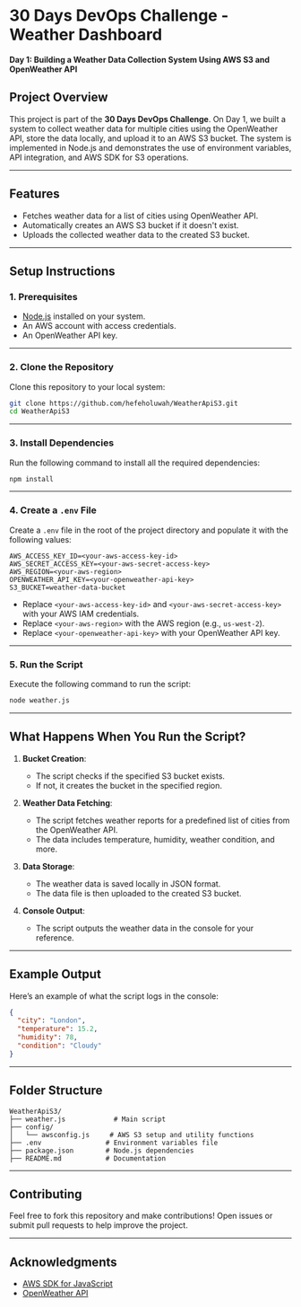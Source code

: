 # 30 Days DevOps Challenge - Weather Dashboard

**Day 1: Building a Weather Data Collection System Using AWS S3 and OpenWeather API**

## Project Overview  
This project is part of the **30 Days DevOps Challenge**. On Day 1, we built a system to collect weather data for multiple cities using the OpenWeather API, store the data locally, and upload it to an AWS S3 bucket. The system is implemented in Node.js and demonstrates the use of environment variables, API integration, and AWS SDK for S3 operations.

---

## Features  
- Fetches weather data for a list of cities using OpenWeather API.  
- Automatically creates an AWS S3 bucket if it doesn't exist.  
- Uploads the collected weather data to the created S3 bucket.  

---

## Setup Instructions  

### 1. Prerequisites  
- [Node.js](https://nodejs.org/) installed on your system.  
- An AWS account with access credentials.  
- An OpenWeather API key.  

---

### 2. Clone the Repository  
Clone this repository to your local system:  
```bash
git clone https://github.com/hefeholuwah/WeatherApiS3.git
cd WeatherApiS3
```
---

### 3. Install Dependencies  
Run the following command to install all the required dependencies:  
```bash
npm install
```

---

### 4. Create a `.env` File  
Create a `.env` file in the root of the project directory and populate it with the following values:  
```plaintext
AWS_ACCESS_KEY_ID=<your-aws-access-key-id>
AWS_SECRET_ACCESS_KEY=<your-aws-secret-access-key>
AWS_REGION=<your-aws-region>
OPENWEATHER_API_KEY=<your-openweather-api-key>
S3_BUCKET=weather-data-bucket
```

- Replace `<your-aws-access-key-id>` and `<your-aws-secret-access-key>` with your AWS IAM credentials.  
- Replace `<your-aws-region>` with the AWS region (e.g., `us-west-2`).  
- Replace `<your-openweather-api-key>` with your OpenWeather API key.

---

### 5. Run the Script  
Execute the following command to run the script:  
```bash
node weather.js
```

---

## What Happens When You Run the Script?  
1. **Bucket Creation**:  
   - The script checks if the specified S3 bucket exists.  
   - If not, it creates the bucket in the specified region.  

2. **Weather Data Fetching**:  
   - The script fetches weather reports for a predefined list of cities from the OpenWeather API.  
   - The data includes temperature, humidity, weather condition, and more.  

3. **Data Storage**:  
   - The weather data is saved locally in JSON format.  
   - The data file is then uploaded to the created S3 bucket.  

4. **Console Output**:  
   - The script outputs the weather data in the console for your reference.  

---

## Example Output  
Here’s an example of what the script logs in the console:  
```json
{
  "city": "London",
  "temperature": 15.2,
  "humidity": 78,
  "condition": "Cloudy"
}
```

---

## Folder Structure  
```plaintext
WeatherApiS3/
├── weather.js            # Main script
├── config/
│   └── awsconfig.js     # AWS S3 setup and utility functions
├── .env                # Environment variables file
├── package.json        # Node.js dependencies
├── README.md           # Documentation
```

---

## Contributing  
Feel free to fork this repository and make contributions! Open issues or submit pull requests to help improve the project.  

---

## Acknowledgments  
- [AWS SDK for JavaScript](https://aws.amazon.com/sdk-for-javascript/)  
- [OpenWeather API](https://openweathermap.org/api)  


